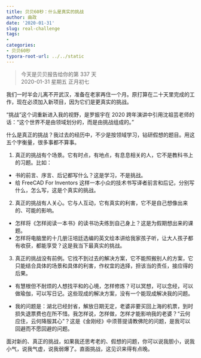 ```yaml
---
title: 贝贝60秒：什么是真实的挑战
author: 曲政
date: '2020-01-31'
slug: real-challenge
tags:
- 
categories:
- 贝贝60秒
typora-root-url: ../../static
---
```

> 今天是贝贝报告给你的第 337 天   
> 2020-01-31 星期五 正月初七

我们一时半会儿离不开武汉，准备在老家再住一个月。原打算在二十天里完成的工作，现在必须加入新项目，因为它们是更真实的挑战。

“挑战”这个词重新进入我的视野，是罗振宇在 2020 跨年演讲中引用沈祖芸老师的话：“这个世界不是由领域划分的，而是由挑战组成的。”

什么是真正的挑战？我过去的经历中，不少是按领域学习，钻研假想的题目。用这五个字衡量，很多事都不算事。

1.  真正的挑战有个场景。它有时点，有地点，有息息相关的人，它不是教科书上的习题。比如：

-   书的前言、序言、后记都写什么？这是学习，不是挑战。
-   给 FreeCAD For Inventors 这样一本小众的技术书写译者前言和后记，分别写什么，怎么写，这是个真实的挑战。

2.  真正的挑战有人关心。它与人互动，它有真实的利害，它不是自己想像出来的、可能的影响。

-   怎样将《怎样阅读一本书》的读书功夫练到自己身上？这是为假期想出来的课题。
-   怎样将电脑里的十几册汪培廷选编的英文绘本讲给我家孩子听，让大人孩子都有收获，都能享受？这是我当下最真实的挑战。

3.  真正的挑战没有前例。它找不到过去的解决方案，它不能照搬别人的方案，它只能结合具体的场景和具体的利害，作权宜的选择，担该当的责任，接应得的后果。

-   有慧根但不耐烦的人想找平和的心境，怎样修炼？可以冥想，可以念经，可以做瑜伽，可以写日记。这些现成的解决方案，没有一个能现成解决我的问题。

-   我的问题是：湖北已经封省，解放日期无定，老婆非要买回上海的机票，到时损失退票费也在所不惜。我怎样说，怎样做，怎样才能影响我的老婆？“云何应住，云何降服其心”？这是《金刚经》中须菩提请教佛陀的问题，是我可以回避而不愿回避的问题。

面对新的、真正的挑战，如果我还思考老的、假想的问题，你可以说我胆小，说我小气，说我气虚，说我弱爆了。直面挑战，这见识来得有点晚。

